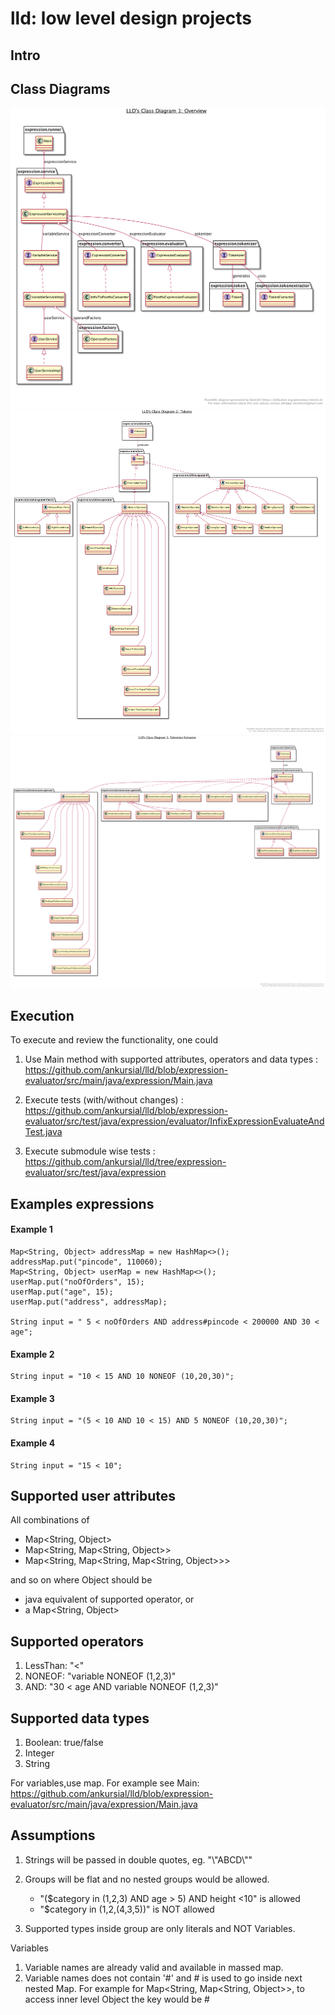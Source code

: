 # lld: low level design projects

## Intro

## Class Diagrams
![Image 1](https://github.com/ankursial/lld/blob/expression-evaluator/UML%20diagrams/Class%20diagram%201-overview.png)
![Image 2](https://github.com/ankursial/lld/blob/expression-evaluator/UML%20diagrams/Class%20diagram%202-%20Tokens.png)
![Image 3](https://github.com/ankursial/lld/blob/expression-evaluator/UML%20diagrams/Class%20diagram%203-%20Tokenizers.png)

## Execution
To execute and review the functionality, one could
1. Use Main method with supported attributes, operators and data types 
: https://github.com/ankursial/lld/blob/expression-evaluator/src/main/java/expression/Main.java

1. Execute tests (with/without changes)
: https://github.com/ankursial/lld/blob/expression-evaluator/src/test/java/expression/evaluator/InfixExpressionEvaluateAndTest.java

1. Execute submodule wise tests
:  https://github.com/ankursial/lld/tree/expression-evaluator/src/test/java/expression

## Examples expressions
#### Example 1
    Map<String, Object> addressMap = new HashMap<>();
    addressMap.put("pincode", 110060);
    Map<String, Object> userMap = new HashMap<>();
    userMap.put("noOfOrders", 15);
    userMap.put("age", 15);
    userMap.put("address", addressMap);

    String input = " 5 < noOfOrders AND address#pincode < 200000 AND 30 < age";

#### Example 2
    String input = "10 < 15 AND 10 NONEOF (10,20,30)";

#### Example 3
    String input = "(5 < 10 AND 10 < 15) AND 5 NONEOF (10,20,30)";

#### Example 4
    String input = "15 < 10";


## Supported user attributes
All combinations of 
* Map<String, Object>
* Map<String, Map<String, Object>>
* Map<String, Map<String, Map<String, Object>>>

and so on where Object should be 
* java equivalent of supported operator, or
* a Map<String, Object>
 
## Supported operators
1. LessThan: "<"
1. NONEOF: "variable NONEOF (1,2,3)"
1. AND: "30 < age AND variable NONEOF (1,2,3)"
 
## Supported data types
1. Boolean: true/false
1. Integer
1. String

For variables,use map. 
For example see Main: https://github.com/ankursial/lld/blob/expression-evaluator/src/main/java/expression/Main.java
 
## Assumptions
1. Strings will be passed in double quotes, eg. "\\"ABCD\\""

2. Groups will be flat and no nested groups would be allowed.
    * "($category in (1,2,3) AND  age > 5) AND height <10" is allowed
    * "$category in (1,2,(4,3,5))" is NOT allowed
    
3. Supported types inside group are only literals and NOT Variables.
    
Variables
1. Variable names are already valid and available in massed map.
1. Variable names does not contain '#' and # is used to go inside next nested Map. 
    For example for Map<String, Map<String, Object>>, to access inner level Object the key would be
    <outerMapKey>#<innerMapKey>